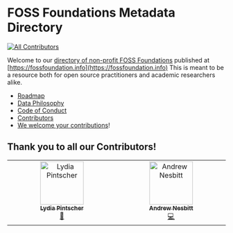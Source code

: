 # FOSS Foundations Metadata Directory
<!-- ALL-CONTRIBUTORS-BADGE:START - Do not remove or modify this section -->
[![All Contributors](https://img.shields.io/badge/all_contributors-2-orange.svg?style=flat-square)](#contributors-)
<!-- ALL-CONTRIBUTORS-BADGE:END -->

Welcome to our [directory of non-profit FOSS Foundations](https://fossfoundation.info) published at [https://fossfoundation.info](https://fossfoundation.info)  This is meant to be a resource both for open source practitioners and academic researchers alike. 

- [Roadmap](https://fossfoundation.info/roadmap)
- [Data Philosophy](https://fossfoundation.info/data)
- [Code of Conduct](https://fossfoundation.info/CODE_OF_CONDUCT)
- [Contributors](https://fossfoundation.info/colophon#contributors)
- [We welcome your contributions](CONTRIBUTING.md)!

## Thank you to all our Contributors!

<!-- ALL-CONTRIBUTORS-LIST:START - Do not remove or modify this section -->
<!-- prettier-ignore-start -->
<!-- markdownlint-disable -->
<table>
  <tbody>
    <tr>
      <td align="center" valign="top" width="14.28%"><a href="http://blog.lydiapintscher.de"><img src="https://avatars.githubusercontent.com/u/550412?v=4?s=100" width="100px;" alt="Lydia Pintscher"/><br /><sub><b>Lydia Pintscher</b></sub></a><br /><a href="#data-lydiapintscher" title="Data">🔣</a></td>
      <td align="center" valign="top" width="14.28%"><a href="https://nesbitt.io"><img src="https://avatars.githubusercontent.com/u/1060?v=4?s=100" width="100px;" alt="Andrew Nesbitt"/><br /><sub><b>Andrew Nesbitt</b></sub></a><br /><a href="https://github.com/Punderthings/fossfoundation/commits?author=andrew" title="Code">💻</a></td>
    </tr>
  </tbody>
</table>

<!-- markdownlint-restore -->
<!-- prettier-ignore-end -->

<!-- ALL-CONTRIBUTORS-LIST:END -->
